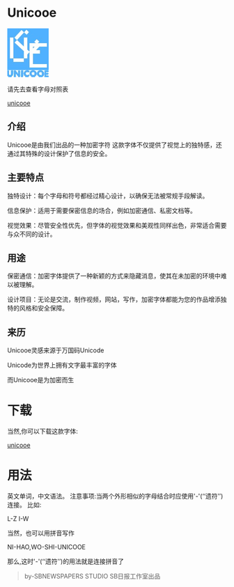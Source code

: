 # Unicooe

![1](/img/logo.jpg)

请先去查看字母对照表

[unicooe](./table.html)


## 介绍

Unicooe是由我们出品的一种加密字符
这款字体不仅提供了视觉上的独特感，还通过其特殊的设计保护了信息的安全。

## 主要特点
独特设计：每个字母和符号都经过精心设计，以确保无法被常规手段解读。

信息保护：适用于需要保密信息的场合，例如加密通信、私密文档等。

视觉效果：尽管安全性优先，但字体的视觉效果和美观性同样出色，非常适合需要与众不同的设计。

## 用途

保密通信：加密字体提供了一种新颖的方式来隐藏消息，使其在未加密的环境中难以被理解。

设计项目：无论是交流，制作视频，网站，写作，加密字体都能为您的作品增添独特的风格和安全保障。

## 来历

Unicooe灵感来源于万国码Unicode

Unicode为世界上拥有文字最丰富的字体

而Unicooe是为加密而生

# 下载

当然,你可以下载这款字体:

[unicooe](https://github.com/17awa/SBRBTTF/releases/tag/%E5%AD%97%E4%BD%93)

# 用法

英文单词，中文语法。
注意事项:当两个外形相似的字母结合时应使用'-'(‘‘遗符’’)连接。
比如:

L-Z
I-W

当然，也可以用拼音写作
<html>

NI-HAO,WO-SHI-UNICOOE

那么,这时'-'(‘‘遗符’’)的用法就是连接拼音了

>by-SBNEWSPAPERS STUDIO
SB日报工作室出品
